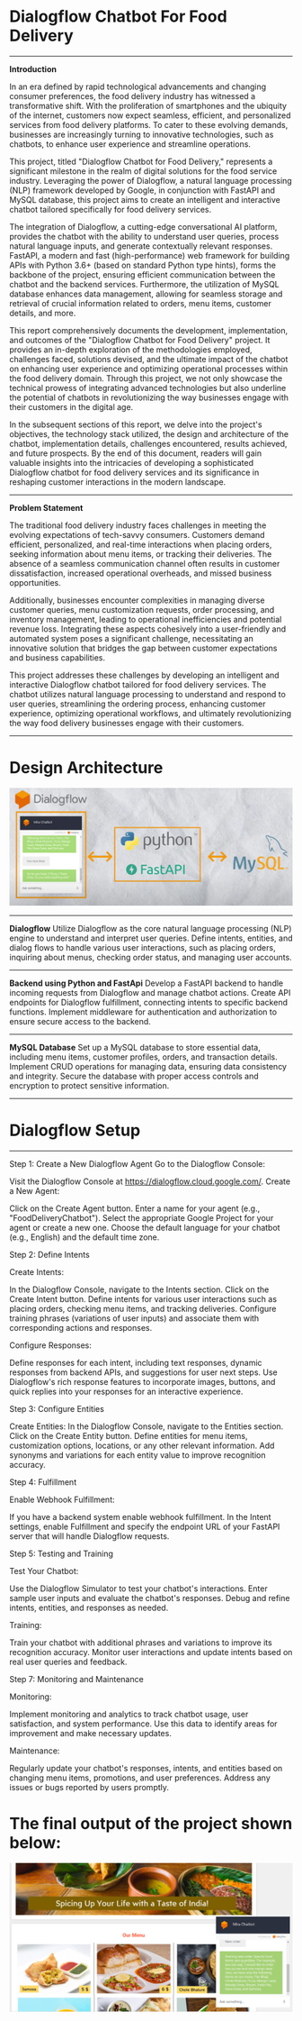 # Dialogflow Chatbot For Food Delivery

---

**Introduction**

In an era defined by rapid technological advancements and changing consumer preferences, the food delivery industry has witnessed a transformative shift. With the proliferation of smartphones and the ubiquity of the internet, customers now expect seamless, efficient, and personalized services from food delivery platforms. To cater to these evolving demands, businesses are increasingly turning to innovative technologies, such as chatbots, to enhance user experience and streamline operations.

This project, titled "Dialogflow Chatbot for Food Delivery," represents a significant milestone in the realm of digital solutions for the food service industry. Leveraging the power of Dialogflow, a natural language processing (NLP) framework developed by Google, in conjunction with FastAPI and MySQL database, this project aims to create an intelligent and interactive chatbot tailored specifically for food delivery services.

The integration of Dialogflow, a cutting-edge conversational AI platform, provides the chatbot with the ability to understand user queries, process natural language inputs, and generate contextually relevant responses. FastAPI, a modern and fast (high-performance) web framework for building APIs with Python 3.6+ (based on standard Python type hints), forms the backbone of the project, ensuring efficient communication between the chatbot and the backend services. Furthermore, the utilization of MySQL database enhances data management, allowing for seamless storage and retrieval of crucial information related to orders, menu items, customer details, and more.

This report comprehensively documents the development, implementation, and outcomes of the "Dialogflow Chatbot for Food Delivery" project. It provides an in-depth exploration of the methodologies employed, challenges faced, solutions devised, and the ultimate impact of the chatbot on enhancing user experience and optimizing operational processes within the food delivery domain. Through this project, we not only showcase the technical prowess of integrating advanced technologies but also underline the potential of chatbots in revolutionizing the way businesses engage with their customers in the digital age.

In the subsequent sections of this report, we delve into the project's objectives, the technology stack utilized, the design and architecture of the chatbot, implementation details, challenges encountered, results achieved, and future prospects. By the end of this document, readers will gain valuable insights into the intricacies of developing a sophisticated Dialogflow chatbot for food delivery services and its significance in reshaping customer interactions in the modern landscape.

--- 

**Problem Statement**

The traditional food delivery industry faces challenges in meeting the evolving expectations of tech-savvy consumers. Customers demand efficient, personalized, and real-time interactions when placing orders, seeking information about menu items, or tracking their deliveries. The absence of a seamless communication channel often results in customer dissatisfaction, increased operational overheads, and missed business opportunities.

Additionally, businesses encounter complexities in managing diverse customer queries, menu customization requests, order processing, and inventory management, leading to operational inefficiencies and potential revenue loss. Integrating these aspects cohesively into a user-friendly and automated system poses a significant challenge, necessitating an innovative solution that bridges the gap between customer expectations and business capabilities.

This project addresses these challenges by developing an intelligent and interactive Dialogflow chatbot tailored for food delivery services. The chatbot utilizes natural language processing to understand and respond to user queries, streamlining the ordering process, enhancing customer experience, optimizing operational workflows, and ultimately revolutionizing the way food delivery businesses engage with their customers.

---

# Design Architecture

![screenshot(1)](https://github.com/pranalipatil1208/Dialogflow-Chatbot-For-Food-Delivery/blob/main/architecture.png)

---

**Dialogflow**
Utilize Dialogflow as the core natural language processing (NLP) engine to understand and interpret user queries.
Define intents, entities, and dialog flows to handle various user interactions, such as placing orders, inquiring about menus, checking order status, and managing user accounts.

---

**Backend using Python and FastApi**
Develop a FastAPI backend to handle incoming requests from Dialogflow and manage chatbot actions.
Create API endpoints for Dialogflow fulfillment, connecting intents to specific backend functions.
Implement middleware for authentication and authorization to ensure secure access to the backend.

---

**MySQL Database**
Set up a MySQL database to store essential data, including menu items, customer profiles, orders, and transaction details.
Implement CRUD operations for managing data, ensuring data consistency and integrity.
Secure the database with proper access controls and encryption to protect sensitive information.

---

# Dialogflow Setup

---

Step 1: Create a New Dialogflow Agent
Go to the Dialogflow Console:

Visit the Dialogflow Console at https://dialogflow.cloud.google.com/.
Create a New Agent:

Click on the Create Agent button.
Enter a name for your agent (e.g., "FoodDeliveryChatbot").
Select the appropriate Google Project for your agent or create a new one.
Choose the default language for your chatbot (e.g., English) and the default time zone.

Step 2: Define Intents

Create Intents:

In the Dialogflow Console, navigate to the Intents section.
Click on the Create Intent button.
Define intents for various user interactions such as placing orders, checking menu items, and tracking deliveries.
Configure training phrases (variations of user inputs) and associate them with corresponding actions and responses.

Configure Responses:

Define responses for each intent, including text responses, dynamic responses from backend APIs, and suggestions for user next steps.
Use Dialogflow's rich response features to incorporate images, buttons, and quick replies into your responses for an interactive experience.

Step 3: Configure Entities

Create Entities:
In the Dialogflow Console, navigate to the Entities section.
Click on the Create Entity button.
Define entities for menu items, customization options, locations, or any other relevant information.
Add synonyms and variations for each entity value to improve recognition accuracy.

Step 4: Fulfillment

Enable Webhook Fulfillment:

If you have a backend system enable webhook fulfillment.
In the Intent settings, enable Fulfillment and specify the endpoint URL of your FastAPI server that will handle Dialogflow requests.


Step 5: Testing and Training

Test Your Chatbot:

Use the Dialogflow Simulator to test your chatbot's interactions.
Enter sample user inputs and evaluate the chatbot's responses.
Debug and refine intents, entities, and responses as needed.

Training:

Train your chatbot with additional phrases and variations to improve its recognition accuracy.
Monitor user interactions and update intents based on real user queries and feedback.

Step 7: Monitoring and Maintenance

Monitoring:

Implement monitoring and analytics to track chatbot usage, user satisfaction, and system performance.
Use this data to identify areas for improvement and make necessary updates.

Maintenance:

Regularly update your chatbot's responses, intents, and entities based on changing menu items, promotions, and user preferences.
Address any issues or bugs reported by users promptly.

# The final output of the project shown below:

![screenshot(2)](https://github.com/pranalipatil1208/Dialogflow-Chatbot-For-Food-Delivery/blob/main/viewchatbot.png)
















